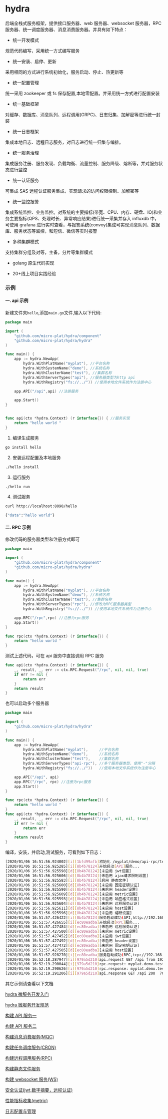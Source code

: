 # hydra

后端全栈式服务框架，提供接口服务器、web 服务器、websocket 服务器，RPC 服务器、统一调度服务器、消息消费服务器。并具有如下特点：

- 统一开发模式

规范代码编写，采用统一方式编写服务

- 统一安装、启停、更新

采用相同的方式进行系统初始化，服务启动、停止、热更新等

- 统一配置管理

统一采用 zookeeper 或 fs 保存配置,本地零配置。并采用统一方式进行配置安装

- 统一基础框架

对缓存、数据库、消息队列、远程调用(GRPC)、日志归集、加解密等进行统一封装

- 统一日志框架

集成本地日志、远程日志服务，对日志进行统一归集与编排。

- 统一服务治理

集成服务注册、服务发现、负载均衡、流量控制、服务降级、熔断等，并对服务状态进行监控

- 统一认证服务

可集成 SAS 远程认证服务集成，实现请求的访问权限控制、加解密等

- 统一监控报警

集成系统监控、业务监控。对系统的主要指标(带宽、CPU、内存、硬盘、IO)和业务主要指标(QPS、处理时长、异常响应结果)进行统一采集并存入 influxdb 中，可使用 grafana 进行实时查看，与报警系统(convoy)集成可实现消息队列、数据库、服务状态等监控，和短信、微信等实时报警

- 多种集群模式

支持集群分组及对等，主备，分⽚等集群模式

- golang 原生代码实现

- 20+线上项目实践经验

### 示例

#### 一. api 示例

新建文件夹`hello`,添加`main.go`文件,输入以下代码:

```go
package main

import (
	"github.com/micro-plat/hydra/component"
	"github.com/micro-plat/hydra/hydra"
)

func main() {
	app := hydra.NewApp(
		hydra.WithPlatName("myplat"), //平台名称
		hydra.WithSystemName("demo"), //系统名称
		hydra.WithClusterName("test"), //集群名称
		hydra.WithServerTypes("api"), //服务器类型为http api
		hydra.WithRegistry("fs://../")) //使用本地文件系统作为注册中心

	app.API("/api",api) //注册服务

	app.Start()
}


func api(ctx *hydra.Context) (r interface{}) { //服务实现
	return "hello world "
}
```

1. 编译生成服务

```sh
go install hello

```

2. 安装远程配置及本地服务

```sh
./hello install
```

3.  运行服务

```sh
./hello run
```

4.  测试服务

```sh
curl http://localhost:8090/hello

{"data":"hello world"}
```

#### 二. RPC 示例

修改代码的服务器类型和注册方式即可

```go
package main

import (
	"github.com/micro-plat/hydra/component"
	"github.com/micro-plat/hydra/hydra"
)

func main() {
	app := hydra.NewApp(
		hydra.WithPlatName("myplat"), //平台名称
		hydra.WithSystemName("demo"), //系统名称
		hydra.WithClusterName("test"), //集群名称
		hydra.WithServerTypes("rpc"), //修改为RPC服务器类型
		hydra.WithRegistry("fs://../")) //使用本地文件系统作为注册中心

	app.RPC("/rpc",rpc) //注册为rpc服务
	app.Start()
}

func rpc(ctx *hydra.Context) (r interface{}) {
	return "hello world "
}
```

测试上述代码，可在 api 服务中直接调用 RPC 服务

```go
func api(ctx *hydra.Context) (r interface{}) {
	_, result, _, err := ctx.RPC.Request("/rpc", nil, nil, true)
	if err != nil {
		return err
	}
	return result
}

```

也可以启动多个服务器

```go
package main

import (
	"github.com/micro-plat/hydra/hydra"
)

func main() {
	app := hydra.NewApp(
		hydra.WithPlatName("myplat"),     //平台名称
		hydra.WithSystemName("demo"),     //系统名称
		hydra.WithClusterName("test"),    //集群名称
		hydra.WithServerTypes("api-rpc"), //多个服务器类型，使用"-"分隔
		hydra.WithRegistry("fs://../"))   //使用本地文件系统作为注册中心

	app.API("/api", api)
	app.RPC("/rpc", rpc) //注册为rpc服务
	app.Start()
}

func rpc(ctx *hydra.Context) (r interface{}) {
	return "hello world "
}
func api(ctx *hydra.Context) (r interface{}) {
	_, result, _, err := ctx.RPC.Request("/rpc", nil, nil, true)
	if err != nil {
		return err
	}
	return result
}

```

编译，安装，并启动,测试服务，可看到如下日志：

```sh
[2020/01/06 16:51:56.924002][i][1bfd99afb]初始化 /myplat/demo/api-rpc/test
[2020/01/06 16:51:56.925285][i][8b4b78124]开始启动[API]服务...
[2020/01/06 16:51:56.925598][d][8b4b78124][未启用 jwt设置]
[2020/01/06 16:51:56.925606][d][8b4b78124][未启用 ajax请求限制设置]
[2020/01/06 16:51:56.925583][i][8b4b78124][启用 静态文件]
[2020/01/06 16:51:56.925600][d][8b4b78124][未启用 固定密钥认证]
[2020/01/06 16:51:56.925590][d][8b4b78124][未启用 header设置]
[2020/01/06 16:51:56.925609][d][8b4b78124][未启用 metric设置]
[2020/01/06 16:51:56.925593][d][8b4b78124][未启用 响应格式设置]
[2020/01/06 16:51:56.925604][d][8b4b78124][未启用 远程服务认证]
[2020/01/06 16:51:56.925611][d][8b4b78124][未启用 host设置]
[2020/01/06 16:51:56.925596][d][8b4b78124][未启用 熔断设置]
[2020/01/06 16:51:57.426422][i][8b4b78124]服务启动成功(API,http://192.168.4.121:8090,1)
[2020/01/06 16:51:57.426655][i][ec80eadba]开始启动[RPC]服务...
[2020/01/06 16:51:57.427484][d][ec80eadba][未启用 远程服务认证]
[2020/01/06 16:51:57.427500][d][ec80eadba][未启用 metric设置]
[2020/01/06 16:51:57.427452][d][ec80eadba][未启用 jwt设置]
[2020/01/06 16:51:57.427492][d][ec80eadba][未启用 header设置]
[2020/01/06 16:51:57.427472][d][ec80eadba][未启用 固定密钥认证]
[2020/01/06 16:51:57.427505][d][ec80eadba][未启用 host设置]
[2020/01/06 16:51:57.928270][i][ec80eadba]服务启动成功(RPC,tcp://192.168.4.121:8081,1)
[2020/01/06 16:52:18.287947][i][979a5d210]api.request GET /api from 192.168.4.121
[2020/01/06 16:52:19.290044][i][979a5d210]rpc.request: myplat.demo.test GET /rpc from
[2020/01/06 16:52:19.290626][i][979a5d210]rpc.response: myplat.demo.test GET /rpc 200  644.078µs
[2020/01/06 16:52:19.291206][i][979a5d210]api.response GET /api 200  700.644µs

```

其它示例请查看以下文档

[hydra 微服务开发入门](https://github.com/micro-plat/hydra/tree/master/docs/getting-started_00.md)

[hydra 微服务开发规范](https://github.com/micro-plat/hydra/tree/master/docs/getting-started_01.md)

[构建 API 服务一](https://github.com/micro-plat/hydra/tree/master/docs/getting-started_api_01.md)

[构建 API 服务二](https://github.com/micro-plat/hydra/tree/master/docs/getting-started_api_02.md)

[构建消息消费服务(MQC)](https://github.com/micro-plat/hydra/tree/master/docs/getting-started_mqc_01.md)

[构建任务调度服务(CRON)](https://github.com/micro-plat/hydra/tree/master/docs/getting-started_cron_01.md)

[构建远程调用服务(RPC)](https://github.com/micro-plat/hydra/tree/master/docs/getting-started_rpc_01.md)

[构建静态文件服务](https://github.com/micro-plat/hydra/tree/master/docs/getting-started_static_01.md)

[构建 websocket 服务(WS)](https://github.com/micro-plat/hydra/tree/master/docs/getting-started_ws_01.md)

[安全认证(jwt,数字摘要，远程认证)](https://github.com/micro-plat/hydra/tree/master/docs/getting-started_sec_01.md)

[性能指标收集(metric)](https://github.com/micro-plat/hydra/tree/master/docs/getting-started_metric_01.md)

[日志配置与管理](https://github.com/micro-plat/hydra/tree/master/docs/getting-started_log_01.md)
